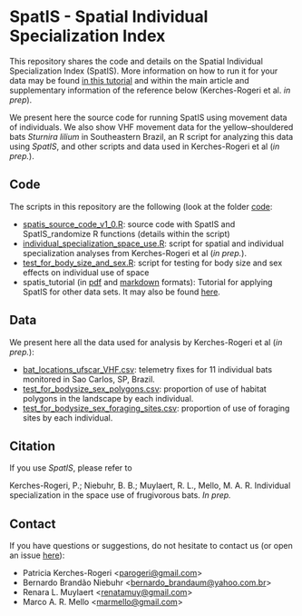 # SpatIS - Spatial Individual Specialization Index

This repository shares the code and details on the Spatial Individual Specialization Index (SpatIS). More information on how to run it for your data may be found [in this tutorial](https://github.com/LEEClab/SpatIS/tree/master/spatis_tutorial) and within the main article and supplementary information of the reference below (Kerches-Rogeri et al. *in prep*). 

We present here the source code for running SpatIS using movement data of individuals. We also show VHF movement data for the yellow–shouldered bats *Sturnira lilium* in Southeastern Brazil, an R script for analyzing this data using *SpatIS*, and other scripts and data used in Kerches-Rogeri et al (*in prep.*).

## Code

The scripts in this repository are the following (look at the folder [code](https://github.com/LEEClab/SpatIS/tree/master/code):
- [spatis_source_code_v1_0.R](https://github.com/LEEClab/SpatIS/blob/master/code/spatis_source_code.R): source code with SpatIS and SpatIS_randomize R functions (details within the script)
- [individual_specialization_space_use.R](https://github.com/LEEClab/SpatIS/blob/master/code/individual_specialization_space_use.R): script for spatial and individual specialization analyses from Kerches-Rogeri et al (*in prep.*).
- [test_for_body_size_and_sex.R](https://github.com/LEEClab/SpatIS/blob/master/code/test_for_body_size_and_sex.R): script for testing for body size and sex effects on individual use of space
- spatis_tutorial (in [pdf](https://github.com/LEEClab/SpatIS/blob/master/spatis_tutorial/spatis_tutorial.pdf) and [markdown](https://github.com/LEEClab/SpatIS/blob/master/code/spatis_tutorial.Rmd) formats): Tutorial for applying SpatIS for other data sets. It may also be found [here](https://github.com/LEEClab/SpatIS/tree/master/spatis_tutorial).

## Data

We present here all the data used for analysis by Kerches-Rogeri et al (*in prep.*):
- [bat_locations_ufscar_VHF.csv](https://github.com/LEEClab/SpatIS/blob/master/data/bat_locations_ufscar_VHF.csv): telemetry fixes for 11 individual bats monitored in Sao Carlos, SP, Brazil.
- [test_for_bodysize_sex_polygons.csv](https://github.com/LEEClab/SpatIS/blob/master/data/test_for_bodysize_sex_polygons.csv): proportion of use of habitat polygons in the landscape by each individual.
- [test_for_bodysize_sex_foraging_sites.csv](https://github.com/LEEClab/SpatIS/blob/master/data/test_for_bodysize_sex_foraging_sites.csv): proportion of use of foraging sites by each individual.

## Citation

If you use *SpatIS*, please refer to

Kerches-Rogeri, P.; Niebuhr, B. B.; Muylaert, R. L., Mello, M. A. R. Individual specialization in the space use of frugivorous bats. *In prep.*

## Contact

If you have questions or suggestions, do not hesitate to contact us (or open an issue [here](https://github.com/LEEClab/SpatIS/issues)):
+ Patricia Kerches-Rogeri <<parogeri@gmail.com>>  
+ Bernardo Brandão Niebuhr <<bernardo_brandaum@yahoo.com.br>>  
+ Renara L. Muylaert <<renatamuy@gmail.com>>  
+ Marco A. R. Mello <<marmello@gmail.com>>
